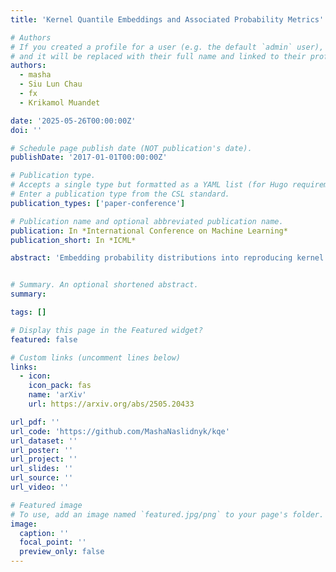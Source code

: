 ```yaml
---
title: 'Kernel Quantile Embeddings and Associated Probability Metrics'

# Authors
# If you created a profile for a user (e.g. the default `admin` user), write the username (folder name) here
# and it will be replaced with their full name and linked to their profile.
authors:
  - masha
  - Siu Lun Chau
  - fx
  - Krikamol Muandet

date: '2025-05-26T00:00:00Z'
doi: ''

# Schedule page publish date (NOT publication's date).
publishDate: '2017-01-01T00:00:00Z'

# Publication type.
# Accepts a single type but formatted as a YAML list (for Hugo requirements).
# Enter a publication type from the CSL standard.
publication_types: ['paper-conference']

# Publication name and optional abbreviated publication name.
publication: In *International Conference on Machine Learning*
publication_short: In *ICML*

abstract: 'Embedding probability distributions into reproducing kernel Hilbert spaces (RKHS) has enabled powerful nonparametric methods such as the maximum mean discrepancy (MMD), a statistical distance with strong theoretical and computational properties. At its core, the MMD relies on kernel mean embeddings to represent distributions as mean functions in RKHS. However, it remains unclear if the mean function is the only meaningful RKHS representation. Inspired by generalised quantiles, we introduce the notion of kernel quantile embeddings (KQEs). We then use KQEs to construct a family of distances that: (i) are probability metrics under weaker kernel conditions than MMD; (ii) recover a kernelised form of the sliced Wasserstein distance; and (iii) can be efficiently estimated with near-linear cost. Through hypothesis testing, we show that these distances offer a competitive alternative to MMD and its fast approximations.'


# Summary. An optional shortened abstract.
summary: 

tags: []

# Display this page in the Featured widget?
featured: false

# Custom links (uncomment lines below)
links:
  - icon:
    icon_pack: fas
    name: 'arXiv'
    url: https://arxiv.org/abs/2505.20433

url_pdf: ''
url_code: 'https://github.com/MashaNaslidnyk/kqe'
url_dataset: ''
url_poster: ''
url_project: ''
url_slides: ''
url_source: ''
url_video: ''

# Featured image
# To use, add an image named `featured.jpg/png` to your page's folder.
image:
  caption: ''
  focal_point: ''
  preview_only: false
---
```

